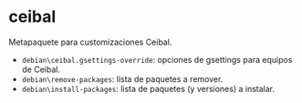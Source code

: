 ceibal
======

Metapaquete para customizaciones Ceibal.

*  `debian\ceibal.gsettings-override`: opciones de gsettings para equipos de Ceibal.
*  `debian\remove-packages`: lista de paquetes a remover.
*  `debian\install-packages`: lista de paquetes (y versiones) a instalar.
